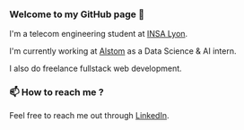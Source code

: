 ### Welcome to my GitHub page 👋
I'm a telecom engineering student at [INSA Lyon](https://www.insa-lyon.fr). 

I'm currently working at [Alstom](https://www.alstom.com) as a Data Science & AI intern.

I also do freelance fullstack web development.

### 📫 How to reach me ?
Feel free to reach me out through [LinkedIn](https://www.linkedin.com/in/nicolas-levrard-6b65b51a9/).
